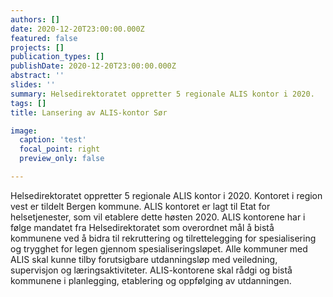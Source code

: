 ```yaml
---
authors: []
date: 2020-12-20T23:00:00.000Z
featured: false
projects: []
publication_types: []
publishDate: 2020-12-20T23:00:00.000Z
abstract: ''
slides: ''
summary: Helsedirektoratet oppretter 5 regionale ALIS kontor i 2020.
tags: []
title: Lansering av ALIS-kontor Sør

image:
  caption: 'test'
  focal_point: right
  preview_only: false

---
```


Helsedirektoratet oppretter 5 regionale ALIS kontor i 2020. Kontoret i region vest er tildelt Bergen kommune. ALIS kontoret er lagt til Etat for helsetjenester, som vil etablere dette høsten 2020. ALIS kontorene har i følge mandatet fra Helsedirektoratet som overordnet mål å bistå kommunene ved å bidra til rekruttering og tilrettelegging for spesialisering og trygghet for legen gjennom spesialiseringsløpet. Alle kommuner med ALIS skal kunne tilby forutsigbare utdanningsløp med veiledning, supervisjon og læringsaktiviteter. ALIS-kontorene skal rådgi og bistå kommunene i planlegging, etablering og oppfølging av utdanningen.